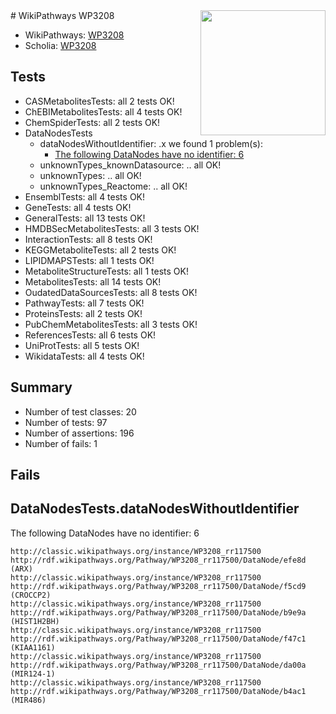 <img style="float: right; width: 200px" src="https://upload.wikimedia.org/wikipedia/commons/thumb/8/83/Wplogo_with_text_500.png/640px-Wplogo_with_text_500.png" />
# WikiPathways WP3208

* WikiPathways: [WP3208](https://wikipathways.org/pathways/WP3208)
* Scholia: [WP3208](https://scholia.toolforge.org/wikipathways/WP3208)
## Tests
* CASMetabolitesTests: all 2 tests OK!
* ChEBIMetabolitesTests: all 4 tests OK!
* ChemSpiderTests: all 2 tests OK!
* DataNodesTests
    * dataNodesWithoutIdentifier: .x we found 1 problem(s):
        * [The following DataNodes have no identifier: 6](#d2d32fa5)
    * unknownTypes_knownDatasource: .. all OK!
    * unknownTypes: .. all OK!
    * unknownTypes_Reactome: .. all OK!
* EnsemblTests: all 4 tests OK!
* GeneTests: all 4 tests OK!
* GeneralTests: all 13 tests OK!
* HMDBSecMetabolitesTests: all 3 tests OK!
* InteractionTests: all 8 tests OK!
* KEGGMetaboliteTests: all 2 tests OK!
* LIPIDMAPSTests: all 1 tests OK!
* MetaboliteStructureTests: all 1 tests OK!
* MetabolitesTests: all 14 tests OK!
* OudatedDataSourcesTests: all 8 tests OK!
* PathwayTests: all 7 tests OK!
* ProteinsTests: all 2 tests OK!
* PubChemMetabolitesTests: all 3 tests OK!
* ReferencesTests: all 6 tests OK!
* UniProtTests: all 5 tests OK!
* WikidataTests: all 4 tests OK!


## Summary

* Number of test classes: 20
* Number of tests: 97
* Number of assertions: 196
* Number of fails: 1

## Fails

<a name="d2d32fa5" />

## DataNodesTests.dataNodesWithoutIdentifier

The following DataNodes have no identifier: 6
```
http://classic.wikipathways.org/instance/WP3208_rr117500 http://rdf.wikipathways.org/Pathway/WP3208_rr117500/DataNode/efe8d (ARX)
http://classic.wikipathways.org/instance/WP3208_rr117500 http://rdf.wikipathways.org/Pathway/WP3208_rr117500/DataNode/f5cd9 (CROCCP2)
http://classic.wikipathways.org/instance/WP3208_rr117500 http://rdf.wikipathways.org/Pathway/WP3208_rr117500/DataNode/b9e9a (HIST1H2BH)
http://classic.wikipathways.org/instance/WP3208_rr117500 http://rdf.wikipathways.org/Pathway/WP3208_rr117500/DataNode/f47c1 (KIAA1161)
http://classic.wikipathways.org/instance/WP3208_rr117500 http://rdf.wikipathways.org/Pathway/WP3208_rr117500/DataNode/da00a (MIR124-1)
http://classic.wikipathways.org/instance/WP3208_rr117500 http://rdf.wikipathways.org/Pathway/WP3208_rr117500/DataNode/b4ac1 (MIR486)
```

